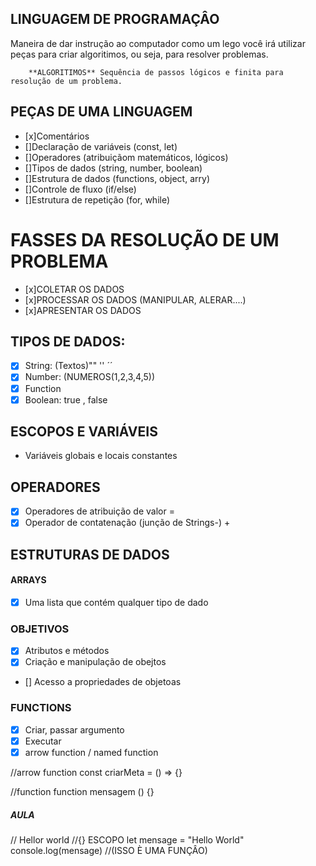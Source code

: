 ## LINGUAGEM DE PROGRAMAÇÂO 

   Maneira de dar instrução ao computador
   como um lego você irá utilizar peças para criar algoritimos, ou seja, para resolver problemas.

        **ALGORITIMOS** Sequência de passos lógicos e finita para resolução de um problema.


## PEÇAS DE UMA LINGUAGEM

  - [x]Comentários
  - []Declaração de variáveis (const, let)
  - []Operadores (atribuiçãom matemáticos, lógicos)
  - []Tipos de dados (string, number, boolean)
  - []Estrutura de dados (functions, object, arry)
  - []Controle de fluxo (if/else)
  - []Estrutura de repetição (for, while)

 # FASSES DA RESOLUÇÃO DE UM PROBLEMA 
 
 - [x]COLETAR OS DADOS
 - [x]PROCESSAR OS DADOS (MANIPULAR, ALERAR....)
 - [x]APRESENTAR OS DADOS

  ## TIPOS DE DADOS:
   - [x] String: (Textos)"" '' ´´
   - [x] Number: (NUMEROS(1,2,3,4,5))
   - [x] Function
   - [x] Boolean: true , false

   ## ESCOPOS E VARIÁVEIS
  - Variáveis globais e locais 
   constantes

   ## OPERADORES
  - [x] Operadores de atribuição de valor =
  - [x] Operador de contatenação (junção de Strings-) +

 ## ESTRUTURAS DE DADOS
  
#### ARRAYS
- [x] Uma lista que contém qualquer tipo de dado

### OBJETIVOS
- [x] Atributos e métodos
- [x] Criação e manipulação de obejtos
- [] Acesso a propriedades de objetoas



### FUNCTIONS
- [x] Criar, passar argumento
- [x] Executar
- [x] arrow function / named function

 //arrow function
 const criarMeta = () => {}

 //function
 function mensagem () {}


##### AULA
 // Hellor world
 //{} ESCOPO
 let mensage = "Hello World"
 console.log(mensage) //(ISSO È UMA FUNÇÂO)

